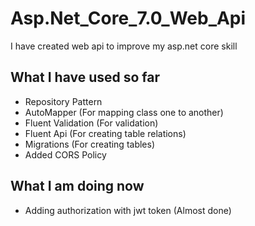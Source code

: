 # Asp.Net_Core_7.0_Web_Api

I have created web api to improve my asp.net core skill

## What I have used so far
* Repository Pattern
* AutoMapper (For mapping class one to another)
* Fluent Validation (For validation)
* Fluent Api (For creating table relations)
* Migrations (For creating tables)
* Added CORS Policy

## What I am doing now
* Adding authorization with jwt token (Almost done)

